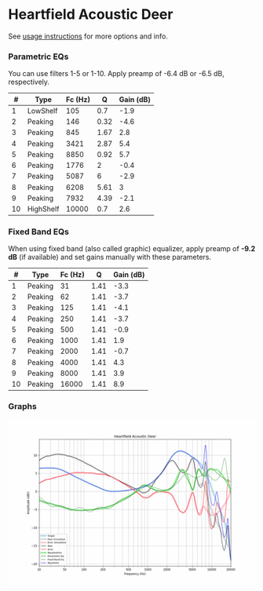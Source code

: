 # Heartfield Acoustic Deer
See [usage instructions](https://github.com/jaakkopasanen/AutoEq#usage) for more options and info.

### Parametric EQs
You can use filters 1-5 or 1-10. Apply preamp of -6.4 dB or -6.5 dB, respectively.

|   # | Type      |   Fc (Hz) |    Q |   Gain (dB) |
|-----|-----------|-----------|------|-------------|
|   1 | LowShelf  |       105 | 0.7  |        -1.9 |
|   2 | Peaking   |       146 | 0.32 |        -4.6 |
|   3 | Peaking   |       845 | 1.67 |         2.8 |
|   4 | Peaking   |      3421 | 2.87 |         5.4 |
|   5 | Peaking   |      8850 | 0.92 |         5.7 |
|   6 | Peaking   |      1776 | 2    |        -0.4 |
|   7 | Peaking   |      5087 | 6    |        -2.9 |
|   8 | Peaking   |      6208 | 5.61 |         3   |
|   9 | Peaking   |      7932 | 4.39 |        -2.1 |
|  10 | HighShelf |     10000 | 0.7  |         2.6 |

### Fixed Band EQs
When using fixed band (also called graphic) equalizer, apply preamp of **-9.2 dB** (if available) and set gains manually with these parameters.

|   # | Type    |   Fc (Hz) |    Q |   Gain (dB) |
|-----|---------|-----------|------|-------------|
|   1 | Peaking |        31 | 1.41 |        -3.3 |
|   2 | Peaking |        62 | 1.41 |        -3.7 |
|   3 | Peaking |       125 | 1.41 |        -4.1 |
|   4 | Peaking |       250 | 1.41 |        -3.7 |
|   5 | Peaking |       500 | 1.41 |        -0.9 |
|   6 | Peaking |      1000 | 1.41 |         1.9 |
|   7 | Peaking |      2000 | 1.41 |        -0.7 |
|   8 | Peaking |      4000 | 1.41 |         4.3 |
|   9 | Peaking |      8000 | 1.41 |         3.9 |
|  10 | Peaking |     16000 | 1.41 |         8.9 |

### Graphs
![](./Heartfield%20Acoustic%20Deer.png)
